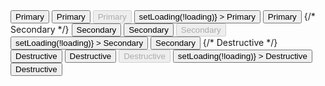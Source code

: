 <div className="grid grid-cols-2 md:grid-cols-3 lg:grid-cols-5 items-center justify-center gap-8">
                  <Button className="justify-self-center" size="small">
                      Primary
                  </Button>
                  <Button className="justify-self-center" size="default">
                      Primary
                  </Button>
                  <Button className="justify-self-center" size="default" disabled>
                      Primary
                  </Button>
                  <Button
                      className="justify-self-center"
                      size="default"
                      loading={loading}
                      onClick={() => setLoading(!loading)}
                  >
                      Primary
                  </Button>
                  <Button className="justify-self-center" size="large">
                      Primary
                  </Button>
                  {/* Secondary */}
                  <Button
                      className="justify-self-center"
                      variant="secondary"
                      size="small"
                  >
                      Secondary
                  </Button>
                  <Button
                      className="justify-self-center"
                      variant="secondary"
                      size="default"
                  >
                      Secondary
                  </Button>
                  <Button
                      className="justify-self-center"
                      variant="secondary"
                      size="default"
                      disabled
                  >
                      Secondary
                  </Button>
                  <Button
                      className="justify-self-center"
                      variant="secondary"
                      size="default"
                      loading={loading}
                      onClick={() => setLoading(!loading)}
                  >
                      Secondary
                  </Button>
                  <Button
                      className="justify-self-center"
                      variant="secondary"
                      size="large"
                  >
                      Secondary
                  </Button>
                  {/* Destructive */}
                  <Button
                      className="justify-self-center"
                      variant="destructive"
                      size="small"
                  >
                      Destructive
                  </Button>
                  <Button
                      className="justify-self-center"
                      variant="destructive"
                      size="default"
                  >
                      Destructive
                  </Button>
                  <Button
                      className="justify-self-center"
                      variant="destructive"
                      size="default"
                      disabled
                  >
                      Destructive
                  </Button>
                  <Button
                      className="justify-self-center"
                      variant="destructive"
                      size="default"
                      loading={loading}
                      onClick={() => setLoading(!loading)}
                  >
                      Destructive
                  </Button>
                  <Button
                      className="justify-self-center"
                      variant="destructive"
                      size="large"
                  >
                      Destructive
                  </Button>
              </div>
